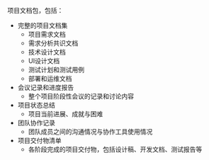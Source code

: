 项目文档包，包括：
- 完整的项目文档集
  - 项目需求文档
  - 需求分析共识文档
  - 技术设计文档
  - UI设计文档
  - 测试计划和测试用例
  - 部署和运维文档
- 会议记录和进度报告
  - 整个项目阶段性会议的记录和讨论内容
- 项目状态总结
  - 项目当前进展、成就与困难
- 团队协作记录
  - 团队成员之间的沟通情况与协作工具使用情况
- 项目交付物清单
  - 各阶段完成的项目交付物，包括设计稿、开发文档、测试报告等
